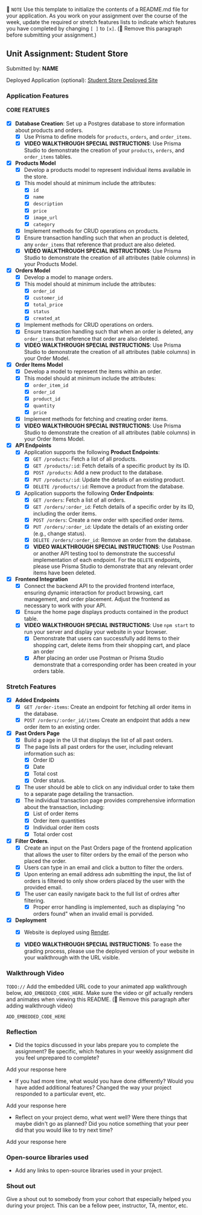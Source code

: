 📝 `NOTE` Use this template to initialize the contents of a README.md file for your application. As you work on your assignment over the course of the week, update the required or stretch features lists to indicate which features you have completed by changing `[ ]` to `[x]`. (🚫 Remove this paragraph before submitting your assignment.)

## Unit Assignment: Student Store

Submitted by: **NAME**

Deployed Application (optional): [Student Store Deployed Site](ADD_LINK_HERE)

### Application Features

#### CORE FEATURES

- [x] **Database Creation**: Set up a Postgres database to store information about products and orders.
  - [x]  Use Prisma to define models for `products`, `orders`, and `order_items`.
  - [x]  **VIDEO WALKTHROUGH SPECIAL INSTRUCTIONS**: Use Prisma Studio to demonstrate the creation of your `products`, `orders`, and `order_items` tables. 
- [x] **Products Model**
  - [x] Develop a products model to represent individual items available in the store. 
  - [x] This model should at minimum include the attributes:
    - [x] `id`
    - [x] `name`
    - [x] `description`
    - [x] `price` 
    - [x] `image_url`
    - [x] `category`
  - [x] Implement methods for CRUD operations on products.
  - [x] Ensure transaction handling such that when an product is deleted, any `order_items` that reference that product are also deleted. 
  - [x] **VIDEO WALKTHROUGH SPECIAL INSTRUCTIONS**: Use Prisma Studio to demonstrate the creation of all attributes (table columns) in your Products Model.
- [x] **Orders Model**
  - [x] Develop a model to manage orders. 
  - [x] This model should at minimum include the attributes:
    - [x] `order_id`
    - [x] `customer_id`
    - [x] `total_price`
    - [x] `status`
    - [x] `created_at`
  - [x] Implement methods for CRUD operations on orders.
  - [x] Ensure transaction handling such that when an order is deleted, any `order_items` that reference that order are also deleted. 
  - [x] **VIDEO WALKTHROUGH SPECIAL INSTRUCTIONS**: Use Prisma Studio to demonstrate the creation of all attributes (table columns) in your Order Model.

- [x] **Order Items Model**
  - [x] Develop a model to represent the items within an order. 
  - [x] This model should at minimum include the attributes:
    - [x] `order_item_id`
    - [x] `order_id`
    - [x] `product_id`
    - [x] `quantity`
    - [x] `price`
  - [x] Implement methods for fetching and creating order items.  
  - [x] **VIDEO WALKTHROUGH SPECIAL INSTRUCTIONS**: Use Prisma Studio to demonstrate the creation of all attributes (table columns) in your Order Items Model.
- [x] **API Endpoints**
  - [x] Application supports the following **Product Endpoints**:
    - [x] `GET /products`: Fetch a list of all products.
    - [x] `GET /products/:id`: Fetch details of a specific product by its ID.
    - [x] `POST /products`: Add a new product to the database.
    - [x] `PUT /products/:id`: Update the details of an existing product.
    - [x] `DELETE /products/:id`: Remove a product from the database.
  - [x] Application supports the following **Order Endpoints**:
    - [x] `GET /orders`: Fetch a list of all orders.
    - [x] `GET /orders/:order_id`: Fetch details of a specific order by its ID, including the order items.
    - [x] `POST /orders`: Create a new order with specified order items.
    - [x] `PUT /orders/:order_id`: Update the details of an existing order (e.g., change status).
    - [x] `DELETE /orders/:order_id`: Remove an order from the database.
    - [x] **VIDEO WALKTHROUGH SPECIAL INSTRUCTIONS**: Use Postman or another API testing tool to demonstrate the successful implementation of each endpoint. For the `DELETE` endpoints, please use Prisma Studio to demonstrate that any relevant order items have been deleted. 
- [x] **Frontend Integration**
  - [x] Connect the backend API to the provided frontend interface, ensuring dynamic interaction for product browsing, cart management, and order placement. Adjust the frontend as necessary to work with your API.
  - [x] Ensure the home page displays products contained in the product table.
  - [x] **VIDEO WALKTHROUGH SPECIAL INSTRUCTIONS**: Use `npm start` to run your server and display your website in your browser. 
    - [x] Demonstrate that users can successfully add items to their shopping cart, delete items from their shopping cart, and place an order
    - [x] After placing an order use Postman or Prisma Studio demonstrate that a corresponding order has been created in your orders table.

### Stretch Features

- [x] **Added Endpoints**
  - [x] `GET /order-items`: Create an endpoint for fetching all order items in the database.
  - [x] `POST /orders/:order_id/items` Create an endpoint that adds a new order item to an existing order. 
- [x] **Past Orders Page**
  - [x] Build a page in the UI that displays the list of all past orders.
  - [x] The page lists all past orders for the user, including relevant information such as:
    - [x] Order ID
    - [x] Date
    - [x] Total cost
    - [x] Order status.
  - [x] The user should be able to click on any individual order to take them to a separate page detailing the transaction.
  - [x] The individual transaction page provides comprehensive information about the transaction, including:
    - [x] List of order items
    - [x] Order item quantities
    - [x] Individual order item costs
    - [x] Total order cost
- [x] **Filter Orders**.
  - [x] Create an input on the Past Orders page of the frontend application that allows the user to filter orders by the email of the person who placed the order. 
  - [x] Users can type in an email and click a button to filter the orders.
  - [x] Upon entering an email address adn submitting the input, the list of orders is filtered to only show orders placed by the user with the provided email. 
  - [x] The user can easily navigate back to the full list of ordres after filtering. 
    - [x] Proper error handling is implemented, such as displaying "no orders found" when an invalid email is porvided.
- [x] **Deployment**
  - [x] Website is deployed using [Render](https://courses.codepath.org/snippets/site/render_deployment_guide).
  - [x] **VIDEO WALKTHROUGH SPECIAL INSTRUCTIONS**: To ease the grading process, please use the deployed version of your website in your walkthrough with the URL visible. 



### Walkthrough Video

`TODO://` Add the embedded URL code to your animated app walkthrough below, `ADD_EMBEDDED_CODE_HERE`. Make sure the video or gif actually renders and animates when viewing this README. (🚫 Remove this paragraph after adding walkthrough video)

`ADD_EMBEDDED_CODE_HERE`

### Reflection

* Did the topics discussed in your labs prepare you to complete the assignment? Be specific, which features in your weekly assignment did you feel unprepared to complete?

Add your response here

* If you had more time, what would you have done differently? Would you have added additional features? Changed the way your project responded to a particular event, etc.
  
Add your response here

* Reflect on your project demo, what went well? Were there things that maybe didn't go as planned? Did you notice something that your peer did that you would like to try next time?

Add your response here

### Open-source libraries used

- Add any links to open-source libraries used in your project.

### Shout out

Give a shout out to somebody from your cohort that especially helped you during your project. This can be a fellow peer, instructor, TA, mentor, etc.
